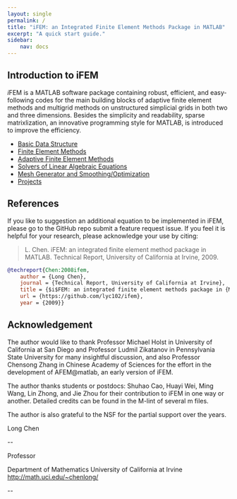 ```yaml
---
layout: single
permalink: /
title: "iFEM: an Integrated Finite Element Methods Package in MATLAB"
excerpt: "A quick start guide."
sidebar:
    nav: docs
---
```


## Introduction to iFEM
*i*FEM is a MATLAB software package containing robust, efficient, and easy-following codes 
for the main building blocks of adaptive finite element methods and multigrid methods 
on unstructured simplicial grids in both two and three dimensions. Besides the simplicity and readability, sparse matrixlization, an innovative programming style for MATLAB, is introduced to improve the efficiency.

- [Basic Data Structure](../ifemdoc/mesh/meshdoc.html)
- [Finite Element Methods](../ifemdoc/fem/femcontent.html)
- [Adaptive Finite Element Methods](../ifemdoc/afem/afemdoc.html)
- [Solvers of Linear Algebraic Equations](../ifemdoc/solver/solverintroduction.html)
- [Mesh Generator and Smoothing/Optimization](../ifemdoc/mesh/meshoptdoc.html)
- [Projects](../ifemdoc/project/projectcontent.html)



## References

If you like to suggestion an additional equation to be implemented in iFEM, please go to the GitHub repo submit a feature request issue. If you feel it is helpful for your research, please acknowledge your use by citing:

> L. Chen. iFEM: an integrated finite element method package in MATLAB. Technical Report, University of California at Irvine, 2009.

```bibtex
@techreport{Chen:2008ifem,
	author = {Long Chen},
	journal = {Technical Report, University of California at Irvine},
	title = {$i$FEM: an integrated finite element methods package in {MATLAB}},
	url = {https://github.com/lyc102/ifem},
	year = {2009}}
```



## Acknowledgement

The author would like to thank Professor Michael Holst in University of California at San Diego and Professor Ludmil Zikatanov in Pennsylvania State University for many insightful discussion, and also Professor Chensong Zhang in Chinese Academy of Sciences for the effort in the development of AFEM@matlab, an early version of iFEM.

The author thanks students or postdocs: Shuhao Cao, Huayi Wei, Ming Wang, Lin Zhong, and Jie Zhou for their contribution to iFEM in one way or another. Detailed credits can be found in the M-lint of several m files.

The author is also grateful to the NSF for the partial support over the years. 




Long Chen

--

Professor                 

Department of Mathematics
University of California at Irvine
http://math.uci.edu/~chenlong/

--